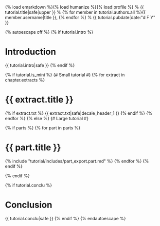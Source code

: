{% load emarkdown %}{% load humanize %}{% load profile %}
% {{ tutorial.title|safe|upper }}
% {% for member in tutorial.authors.all %}{{ member.username|title }}, {% endfor %}
% {{ tutorial.pubdate|date:"d F Y" }}

{% autoescape off %}
{% if tutorial.intro %}
# Introduction
{{ tutorial.intro|safe }}
{% endif %}

{% if tutorial.is_mini %}
{# Small tutorial #}
{% for extract in chapter.extracts %}
# {{ extract.title }}
{% if extract.txt %}
{{ extract.txt|safe|decale_header_1 }}
{% endif %}
{% endfor %}
{% else %}
{# Large tutorial #}

{% if parts %}
{% for part in parts %}
# {{ part.title }}

{% include "tutorial/includes/part_export.part.md" %}
{% endfor %}
{% endif %}

{% endif %}

{% if tutorial.conclu %}
# Conclusion
{{ tutorial.conclu|safe }}
{% endif %}
{% endautoescape %}